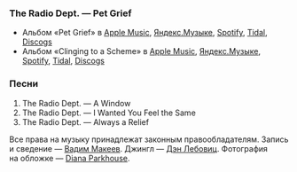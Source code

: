 ### The Radio Dept. — Pet Grief

- Альбом «Pet Grief» в
  [Apple Music](https://music.apple.com/album/1518908204),
  [Яндекс.Музыке](https://music.yandex.ru/album/6282191),
  [Spotify](https://open.spotify.com/album/2YZgQN5XsbZmfGYST65Kfm),
  [Tidal](https://tidal.com/browse/album/145365816),
  [Discogs](https://www.discogs.com/master/53117)
- Альбом «Clinging to a Scheme» в
  [Apple Music](https://music.apple.com/album/1518908645),
  [Яндекс.Музыке](https://music.yandex.ru/album/6082077),
  [Spotify](https://open.spotify.com/album/6JPRvwSakxGHjMQM18AcAu),
  [Tidal](https://tidal.com/browse/album/145392428),
  [Discogs](https://www.discogs.com/master/242579)

### Песни

1. The Radio Dept. — A Window
2. The Radio Dept. — I Wanted You Feel the Same
3. The Radio Dept. — Always a Relief

Все права на музыку принадлежат законным правообладателям.
Запись и сведение — [Вадим Макеев](https://twitter.com/pepelsbey).
Джингл — [Дэн Лебовиц](https://www.youtube.com/channel/UC38A5qHrlc_Zgua7vL4b96w).
Фотография на обложке — [Diana Parkhouse](https://unsplash.com/photos/1tsAbBciTic).
